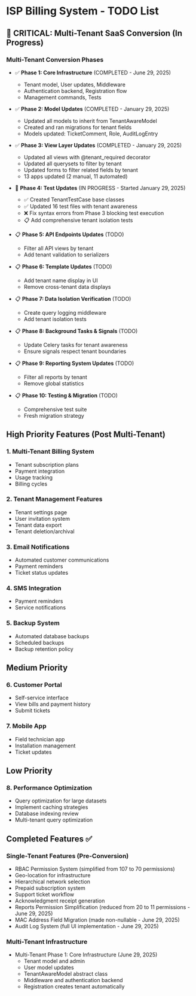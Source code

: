 # ISP Billing System - TODO List

## 🚨 CRITICAL: Multi-Tenant SaaS Conversion (In Progress)

### Multi-Tenant Conversion Phases
- ✅ **Phase 1: Core Infrastructure** (COMPLETED - June 29, 2025)
  - Tenant model, User updates, Middleware
  - Authentication backend, Registration flow
  - Management commands, Tests

- ✅ **Phase 2: Model Updates** (COMPLETED - January 29, 2025)
  - Updated all models to inherit from TenantAwareModel
  - Created and ran migrations for tenant fields
  - Models updated: TicketComment, Role, AuditLogEntry

- ✅ **Phase 3: View Layer Updates** (COMPLETED - January 29, 2025)
  - Updated all views with @tenant_required decorator
  - Updated all querysets to filter by tenant
  - Updated forms to filter related fields by tenant
  - 13 apps updated (2 manual, 11 automated)

- 🚧 **Phase 4: Test Updates** (IN PROGRESS - Started January 29, 2025)
  - ✅ Created TenantTestCase base classes
  - ✅ Updated 16 test files with tenant awareness
  - ❌ Fix syntax errors from Phase 3 blocking test execution
  - 📋 Add comprehensive tenant isolation tests

- 📋 **Phase 5: API Endpoints Updates** (TODO)
  - Filter all API views by tenant
  - Add tenant validation to serializers

- 📋 **Phase 6: Template Updates** (TODO)
  - Add tenant name display in UI
  - Remove cross-tenant data displays

- 📋 **Phase 7: Data Isolation Verification** (TODO)
  - Create query logging middleware
  - Add tenant isolation tests

- 📋 **Phase 8: Background Tasks & Signals** (TODO)
  - Update Celery tasks for tenant awareness
  - Ensure signals respect tenant boundaries

- 📋 **Phase 9: Reporting System Updates** (TODO)
  - Filter all reports by tenant
  - Remove global statistics

- 📋 **Phase 10: Testing & Migration** (TODO)
  - Comprehensive test suite
  - Fresh migration strategy

## High Priority Features (Post Multi-Tenant)

### 1. Multi-Tenant Billing System
- Tenant subscription plans
- Payment integration
- Usage tracking
- Billing cycles

### 2. Tenant Management Features
- Tenant settings page
- User invitation system
- Tenant data export
- Tenant deletion/archival

### 3. Email Notifications
- Automated customer communications
- Payment reminders
- Ticket status updates

### 4. SMS Integration
- Payment reminders
- Service notifications

### 5. Backup System
- Automated database backups
- Scheduled backups
- Backup retention policy

## Medium Priority

### 6. Customer Portal
- Self-service interface
- View bills and payment history
- Submit tickets

### 7. Mobile App
- Field technician app
- Installation management
- Ticket updates

## Low Priority

### 8. Performance Optimization
- Query optimization for large datasets
- Implement caching strategies
- Database indexing review
- Multi-tenant query optimization

## Completed Features ✅

### Single-Tenant Features (Pre-Conversion)
- RBAC Permission System (simplified from 107 to 70 permissions)
- Geo-location for infrastructure
- Hierarchical network selection
- Prepaid subscription system
- Support ticket workflow
- Acknowledgment receipt generation
- Reports Permission Simplification (reduced from 20 to 11 permissions - June 29, 2025)
- MAC Address Field Migration (made non-nullable - June 29, 2025)
- Audit Log System (full UI implementation - June 29, 2025)

### Multi-Tenant Infrastructure
- Multi-Tenant Phase 1: Core Infrastructure (June 29, 2025)
  - Tenant model and admin
  - User model updates
  - TenantAwareModel abstract class
  - Middleware and authentication backend
  - Registration creates tenant automatically
